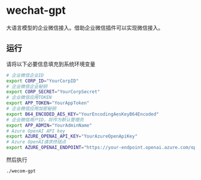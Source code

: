 # wechat-gpt
大语言模型的企业微信接入。借助企业微信插件可以实现微信接入。

## 运行
请将以下必要信息填充到系统环境变量
```Bash
# 企业微信企业ID
export CORP_ID="YourCorpID"
# 企业微信企业秘钥
export CORP_SECRET="YourCorpSecret"
# 企业微信应用TOKEN
export APP_TOKEN="YourAppToken"
# 企业微信应用加密秘钥
export B64_ENCODED_AES_KEY="YourEncodingAesKeyB64Encoded"
# 企业微信用户ID，将作为默认管理员
export APP_ADMIN="YourAdminName"
# Azure OpenAI API key
export AZURE_OPENAI_API_KEY="YourAzureOpenApiKey"
# Azure OpenAI请求终结点
export AZURE_OPENAI_ENDPOINT="https://your-endpoint.openai.azure.com/openai/deployments/gpt-4-32k/chat/completions?api-version=2023-03-15-preview"
```

然后执行
```bash
./wecom-gpt
```